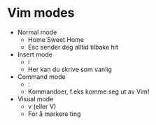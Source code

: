 




# Vim modes
* Normal mode
    - Home Sweet Home
    - Esc sender deg alltid tilbake hit
* Insert mode
    - i
    - Her kan du skrive som vanlig
* Command mode
    - :
    - Kommandoer, f.eks komme seg ut av Vim!
* Visual mode
    - v (eller V)
    - For å markere ting





